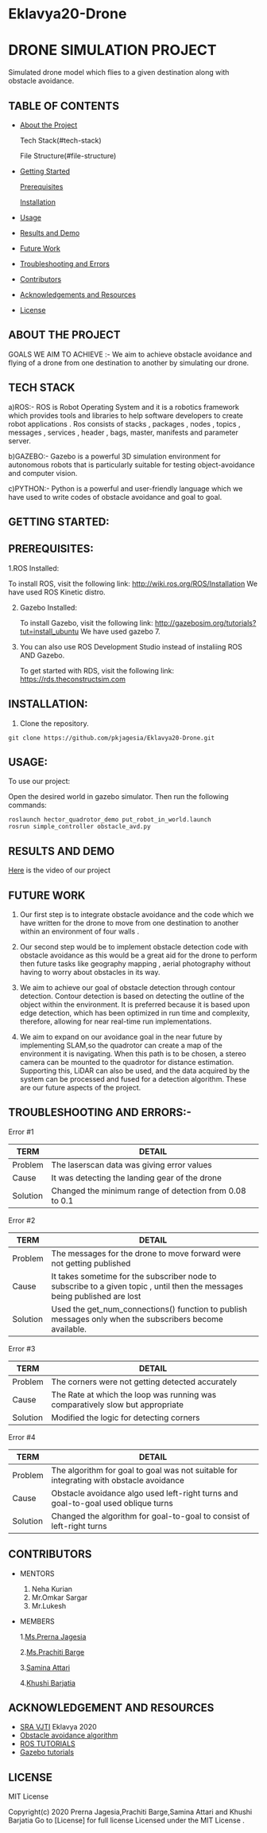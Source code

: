 # Eklavya20-Drone

# DRONE SIMULATION PROJECT
Simulated drone model which flies to a given destination along with obstacle avoidance. 

## TABLE OF CONTENTS
   * [About the Project](#about-the-project)
   
     Tech Stack(#tech-stack)
   
     File Structure(#file-structure)
     
   * [Getting Started](#getting-started)
     
     [Prerequisites](#prerequisites)
     
     [Installation](#installation)
   
   * [Usage](#usage)
   
   * [Results and Demo](#results-and-demo)
   
   * [Future Work](#future-work)
   
   * [Troubleshooting and Errors](#troubleshooting-and-errors-)
   
   * [Contributors](#contributors)
   
   * [Acknowledgements and Resources](#acknowledgement-and-resources)
   
   * [License](#License)

##  ABOUT THE PROJECT
GOALS WE AIM TO ACHIEVE :-
We aim to achieve obstacle avoidance and flying of a drone from one destination to another by simulating our drone.

## TECH STACK

a)ROS:- ROS is Robot Operating System and it is a robotics framework which provides tools and libraries to help software developers to create robot applications . Ros consists of stacks , packages , nodes , topics , messages , services , header , bags, master, manifests and parameter server.

b)GAZEBO:- Gazebo is a powerful 3D simulation environment for autonomous robots that is particularly suitable for testing object-avoidance and computer vision.

c)PYTHON:- Python is a powerful  and user-friendly language which we have used to write codes of obstacle avoidance and goal to goal.

 ##  GETTING STARTED:
 
 ## PREREQUISITES:
 
 1.ROS Installed:
 
   To install ROS, visit the following link: http://wiki.ros.org/ROS/Installation
   We have used ROS Kinetic distro.
    
 2. Gazebo Installed:
 
    To install Gazebo, visit the following link: http://gazebosim.org/tutorials?tut=install_ubuntu 
    We have used gazebo 7.
    
 3. You can also use ROS Development Studio instead of instaliing ROS AND Gazebo.
 
    To get started with RDS, visit the following link: https://rds.theconstructsim.com 
 
## INSTALLATION:
 
 1. Clone the repository.

  ``` 
  git clone https://github.com/pkjagesia/Eklavya20-Drone.git 
  
  ```

## USAGE:
 
 To use our project:
 
 Open the desired world in gazebo simulator. Then run the following commands:
 ```
 roslaunch hector_quadrotor_demo put_robot_in_world.launch
 rosrun simple_controller obstacle_avd.py
 ```
##   RESULTS AND DEMO

[Here](https://drive.google.com/file/d/1o4eBczH4bIGJL85M5fY-tJ3CIQDiWXJX/view?usp=sharing) is the video of our project

## FUTURE WORK
1. Our first step is to integrate obstacle avoidance and the code which we have written 
for the drone to move from one destination to another within an environment of four walls .

 2. Our second step would be to implement obstacle detection code with obstacle avoidance as 
this would be a great aid for the drone to perform then future tasks like geography mapping  ,
aerial photography without having to worry about obstacles in its way.

3. We aim to achieve our goal of obstacle detection through contour detection.
Contour detection is based on detecting the outline of the object within the environment. It is preferred because it is based upon edge detection, which has been optimized in run time and complexity, therefore, allowing for near real-time run implementations.

4. We aim to expand on our avoidance goal in the near future by implementing SLAM,so the quadrotor can create a map of the environment it is navigating. When this path is to be chosen, a stereo camera can be mounted to the quadrotor for distance estimation. Supporting this, LiDAR can also be used, and the data acquired by the system can be processed and fused for a detection algorithm.
These are our future aspects of the project.

## TROUBLESHOOTING AND ERRORS:-
Error #1

TERM|DETAIL
----|------
Problem |The laserscan data was giving error values
Cause|It was detecting the landing gear of the drone
Solution|Changed the minimum range of detection from 0.08 to 0.1

Error #2

TERM|DETAIL
----|------
Problem|The messages for the drone to move forward were not getting published
Cause|It takes sometime for the subscriber node to subscribe to a given topic , until then the messages being published are lost
Solution|Used the get_num_connections() function to publish messages only when the subscribers become available.

Error #3

TERM|DETAIL
----|-------
Problem|The corners were not getting detected accurately
Cause|The Rate at which the loop was running was comparatively slow but appropriate
Solution|Modified the logic for detecting corners

Error #4

TERM|DETAIL
----|------
Problem|	The algorithm for goal to goal was not suitable for integrating with obstacle avoidance
Cause|Obstacle avoidance algo used left-right turns and goal-to-goal used oblique turns
Solution|Changed the algorithm for goal-to-goal to consist of left-right turns

## CONTRIBUTORS
* MENTORS
   1. Neha Kurian 
   2. Mr.Omkar Sargar
   3. Mr.Lukesh
 * MEMBERS
 
   1.[Ms.Prerna Jagesia](https://github.com/pkjagesia)
   
   2.[Ms.Prachiti Barge](https://github.com/Prachiti-tech)
   
   3.[Samina Attari](https://github.com/SaminaAttari786)
   
   4.[Khushi Barjatia](https://github.com/khushibarjatia)
   
## ACKNOWLEDGEMENT AND RESOURCES
* [SRA VJTI](http://sra.vjti.info/) Eklavya 2020
* [Obstacle avoidance algorithm](https://link.springer.com/chapter/10.1007/978-3-319-62533-1_7)
* [ROS TUTORIALS](http://wiki.ros.org/ROS/Tutorials)
* [Gazebo tutorials](http://gazebosim.org/tutorials)

## LICENSE
MIT License 

Copyright(c) 2020 Prerna Jagesia,Prachiti Barge,Samina Attari and Khushi Barjatia
Go to [License] for full license
Licensed under the MIT License .

